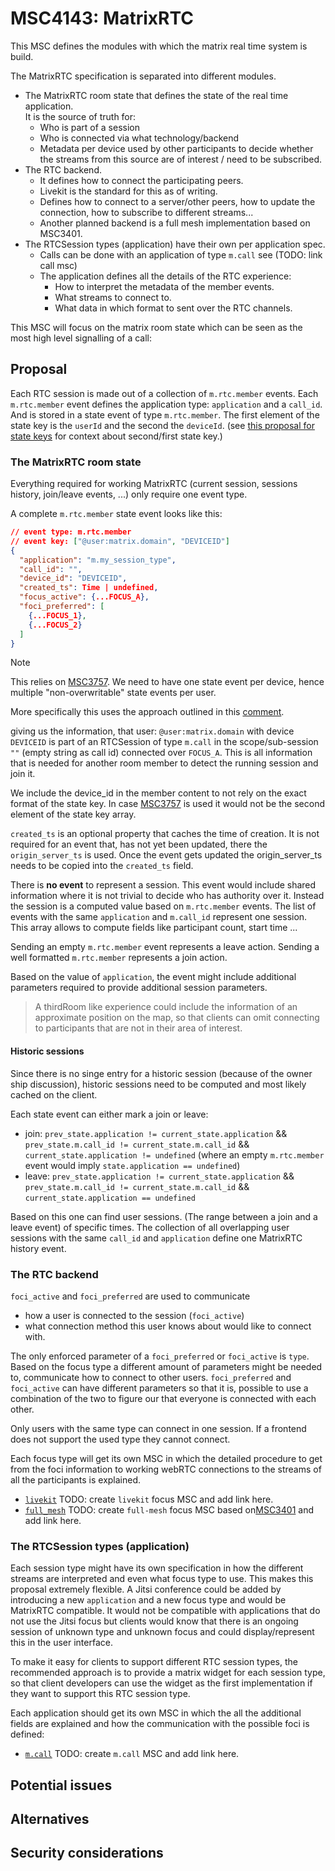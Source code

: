 # MSC4143: MatrixRTC

This MSC defines the modules with which the matrix real time system is build.

The MatrixRTC specification is separated into different modules.

- The MatrixRTC room state that defines the state of the real time application.\
  It is the source of truth for:
  - Who is part of a session
  - Who is connected via what technology/backend
  - Metadata per device used by other participants to decide whether the streams
    from this source are of interest / need to be subscribed.
- The RTC backend.
  - It defines how to connect the participating peers.
  - Livekit is the standard for this as of writing.
  - Defines how to connect to a server/other peers, how to update the connection,
    how to subscribe to different streams...
  - Another planned backend is a full mesh implementation based on MSC3401.
- The RTCSession types (application) have their own per application spec.
  - Calls can be done with an application of type `m.call` see (TODO: link call msc)
  - The application defines all the details of the RTC experience:
    - How to interpret the metadata of the member events.
    - What streams to connect to.
    - What data in which format to sent over the RTC channels.

This MSC will focus on the matrix room state which can be seen as the most high
level signalling of a call:

## Proposal

Each RTC session is made out of a collection of `m.rtc.member` events.
Each `m.rtc.member` event defines the application type: `application`
and a `call_id`. And is stored in a state event of type `m.rtc.member`.
The first element of the state key is the `userId` and the second the `deviceId`.
(see [this proposal for state keys](https://github.com/matrix-org/matrix-spec-proposals/pull/3757#issuecomment-2099010555)
for context about second/first state key.)

### The MatrixRTC room state

Everything required for working MatrixRTC
(current session, sessions history, join/leave events, ...) only
require one event type.

A complete `m.rtc.member` state event looks like this:

```json
// event type: m.rtc.member
// event key: ["@user:matrix.domain", "DEVICEID"]
{
  "application": "m.my_session_type",
  "call_id": "",
  "device_id": "DEVICEID",
  "created_ts": Time | undefined,
  "focus_active": {...FOCUS_A},
  "foci_preferred": [
    {...FOCUS_1},
    {...FOCUS_2}
  ]
}
```

> [!NOTE]  
> This relies on [MSC3757](https://github.com/matrix-org/matrix-spec-proposals/pull/3757).
> We need to have one state event per device, hence multiple "non-overwritable" state
> events per user.
>
> More specifically this uses the approach outlined in this [comment](https://github.com/matrix-org/matrix-spec-proposals/pull/3757#issuecomment-2099010555).

giving us the information, that user: `@user:matrix.domain` with device `DEVICEID`
is part of an RTCSession of type `m.call` in the scope/sub-session `""` (empty
string as call id) connected over `FOCUS_A`. This is all information that is needed
for another room member to detect the running session and join it.

We include the device_id in the member content to not rely on the exact format of the state key.
In case [MSC3757](https://github.com/matrix-org/matrix-spec-proposals/pull/3757) is used it would not
be the second element of the state key array.

`created_ts` is an optional property that caches the time of creation. It is not required
for an event that, has not yet been updated, there the `origin_server_ts` is used.
Once the event gets updated the origin_server_ts needs to be copied into the `created_ts` field.

There is **no event** to represent a session. This event would include shared
information where it is not trivial to decide who has authority over it.
Instead the session is a computed value based on `m.rtc.member` events.
The list of events with the same `application` and `m.call_id` represent one session.
This array allows to compute fields like participant count, start time ...

Sending an empty `m.rtc.member` event represents a leave action.
Sending a well formatted `m.rtc.member` represents a join action.

Based on the value of `application`, the event might include additional parameters
required to provide additional session parameters.

> A thirdRoom like experience could include the information of an approximate position
> on the map, so that clients can omit connecting to participants that are not in their
> area of interest.

#### Historic sessions

Since there is no singe entry for a historic session (because of the owner ship discussion),
historic sessions need to be computed and most likely cached on the client.

Each state event can either mark a join or leave:

- join: `prev_state.application != current_state.application` &&
  `prev_state.m.call_id != current_state.m.call_id` &&
  `current_state.application != undefined`
  (where an empty `m.rtc.member` event would imply `state.application == undefined`)
- leave: `prev_state.application != current_state.application` &&
  `prev_state.m.call_id != current_state.m.call_id` &&
  `current_state.application == undefined`

Based on this one can find user sessions. (The range between a join and a leave
event) of specific times.
The collection of all overlapping user sessions with the same `call_id` and
`application` define one MatrixRTC history event.

### The RTC backend

`foci_active` and `foci_preferred` are used to communicate

- how a user is connected to the session (`foci_active`)
- what connection method this user knows about would like to connect with.

The only enforced parameter of a `foci_preferred` or `foci_active` is `type`.
Based on the focus type a different amount of parameters might be needed to,
communicate how to connect to other users.
`foci_preferred` and `foci_active` can have different parameters so that it is,
possible to use a combination of the two to figure our that everyone is connected
with each other.

Only users with the same type can connect in one session. If a frontend does
not support the used type they cannot connect.

Each focus type will get its own MSC in which the detailed procedure to get from
the foci information to working webRTC connections to the streams of all the
participants is explained.

- [`livekit`](www.example.com) TODO: create `livekit` focus MSC and add link here.
- [`full_mesh`](https://github.com/matrix-org/matrix-spec-proposals/pull/3401)
  TODO: create `full-mesh` focus MSC based on[MSC3401](https://github.com/matrix-org/matrix-spec-proposals/pull/3401)
  and add link here.

### The RTCSession types (application)

Each session type might have its own specification in how the different streams
are interpreted and even what focus type to use. This makes this proposal extremely
flexible. A Jitsi conference could be added by introducing a new `application`
and a new focus type and would be MatrixRTC compatible. It would not be compatible
with applications that do not use the Jitsi focus but clients would know that there
is an ongoing session of unknown type and unknown focus and could display/represent
this in the user interface.

To make it easy for clients to support different RTC session types, the recommended
approach is to provide a matrix widget for each session type, so that client developers
can use the widget as the first implementation if they want to support this RTC
session type.

Each application should get its own MSC in which the all the additional
fields are explained and how the communication with the possible foci is
defined:

- [`m.call`](www.example.com) TODO: create `m.call` MSC and add link here.

## Potential issues

## Alternatives

## Security considerations
